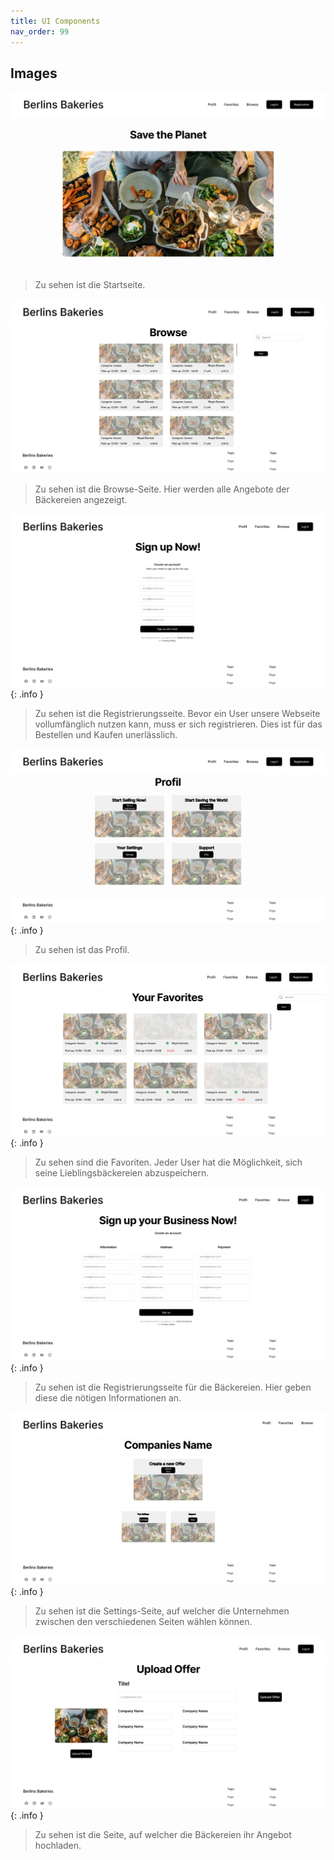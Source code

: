 ```yaml
---
title: UI Components
nav_order: 99
---
```


## Images


![get_list_todos_sample](assets/images/1.png)
> Zu sehen ist die Startseite.

![get_list_todos_sample](assets/images/4.png)
> Zu sehen ist die Browse-Seite. Hier werden alle Angebote der Bäckereien angezeigt.

![get_list_todos_sample](assets/images/5.png)
{: .info }
> Zu sehen ist die Registrierungsseite. Bevor ein User unsere Webseite vollumfänglich nutzen kann, muss er sich registrieren. Dies ist für das Bestellen und Kaufen unerlässlich.

![get_list_todos_sample](assets/images/2.png)
{: .info }
> Zu sehen ist das Profil.

![get_list_todos_sample](assets/images/3.png)
{: .info }
> Zu sehen sind die Favoriten. Jeder User hat die Möglichkeit, sich seine Lieblingsbäckereien abzuspeichern.

![get_list_todos_sample](assets/images/6.png)
{: .info }
> Zu sehen ist die Registrierungsseite für die Bäckereien. Hier geben diese die nötigen Informationen an.

![get_list_todos_sample](assets/images/8.png)
{: .info }
> Zu sehen ist die Settings-Seite, auf welcher die Unternehmen zwischen den verschiedenen Seiten wählen können.

![get_list_todos_sample](assets/images/7.png)
{: .info }
> Zu sehen ist die Seite, auf welcher die Bäckereien ihr Angebot hochladen.

